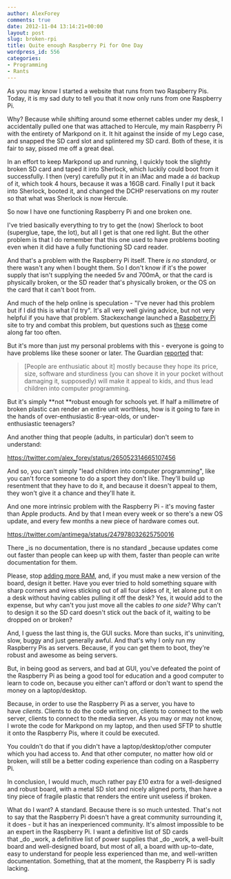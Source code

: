 ```yaml
---
author: AlexForey
comments: true
date: 2012-11-04 13:14:21+00:00
layout: post
slug: broken-rpi
title: Quite enough Raspberry Pi for One Day
wordpress_id: 556
categories:
- Programming
- Rants
---
```


As you may know I started a website that runs from two Raspberry Pis. Today, it is my sad duty to tell you that it now only runs from one Raspberry Pi.

Why? Because while shifting around some ethernet cables under my desk, I accidentally pulled one that was attached to Hercule, my main Raspberry Pi with the entirety of Markpond on it. It hit against the inside of my Lego case, and snapped the SD card slot and splintered my SD card. Both of these, it is fair to say, pissed me off a great deal.

In an effort to keep Markpond up and running, I quickly took the slightly broken SD card and taped it into Sherlock, which luckily could boot from it successfully. I then (very) carefully put it in an iMac and made a `dd` backup of it, which took 4 hours, because it was a 16GB card. Finally I put it back into Sherlock, booted it, and changed the DCHP reservations on my router so that what was Sherlock is now Hercule.

So now I have one functioning Raspberry Pi and one broken one.

I've tried basically everything to try to get the (now) Sherlock to boot (superglue, tape, the lot), but all I get is that one red light. But the other problem is that I do remember that this one used to have problems booting even when it did have a fully functioning SD card reader.

And that's a problem with the Raspberry Pi itself. There _is no standard_, or there wasn't any when I bought them. So I don't know if it's the power supply that isn't supplying the needed 5v and 700mA, or that the card is physically broken, or the SD reader that's physically broken, or the OS on the card that it can't boot from.

And much of the help online is speculation - "I've never had this problem but if I did this is what I'd try". It's all very well giving advice, but not very helpful if you have that problem. Stackexchange launched a [Raspberry Pi](http://raspberrypi.stackexchange.com/) site to try and combat this problem, but questions such as [these](http://raspberrypi.stackexchange.com/questions/3476/how-to-return-a-faulty-device) come along far too often.

But it's more than just my personal problems with this - everyone is going to have problems like these sooner or later. The Guardian [reported](http://www.guardian.co.uk/technology/2012/nov/04/raspberry-pi-programming-jam-cern?CMP=twt_gu) that:


> [People are enthusiatic about it] mostly because they hope its price, size, software and sturdiness (you can shove it in your pocket without damaging it, supposedly) will make it appeal to kids, and thus lead children into computer programming.


But it's simply **not **robust enough for schools yet. If half a millimetre of broken plastic can render an entire unit worthless, how is it going to fare in the hands of over-enthusiastic 8-year-olds, or under-enthusiastic teenagers?

And another thing that people (adults, in particular) don't seem to understand:

https://twitter.com/alex_forey/status/265052314665107456

And so, you can't simply "lead children into computer programming", like you can't force someone to do a sport they don't like. They'll build up resentment that they have to do it, and because it doesn't appeal to them, they won't give it a chance and they'll hate it.

And one more intrinsic problem with the Raspberry Pi - it's moving faster than Apple products. And by that I mean every week or so there's a new OS update, and every few months a new piece of hardware comes out.

https://twitter.com/antimega/status/247978032625750016

There _is no documentation, there is no standard _because updates come out faster than people can keep up with them, faster than people can write documentation for them.

Please, stop [adding more RAM](http://www.raspberrypi.org/archives/2180), and, if you must make a new version of the board, design it better. Have you ever tried to hold something square with sharp corners and wires sticking out of all four sides of it, let alone put it on a desk without having cables pulling it off the desk? Yes, it would add to the expense, but why can't you just move all the cables _to one side?_ Why can't to design it so the SD card doesn't stick out the back of it, waiting to be dropped on or broken?

And, I guess the last thing is, the GUI sucks. More than sucks, it's uninviting, slow, buggy and just generally awful. And that's why I only run my Raspberry Pis as servers. Because, if you can get them to boot, they're robust and awesome as being servers.

But, in being good as servers, and bad at GUI, you've defeated the point of the Raspberry Pi as being a good tool for education and a good computer to learn to code on, because you either can't afford or don't want to spend the money on a laptop/desktop.

Because, in order to use the Raspberry Pi as a server, you have to have _clients_. Clients to do the code writing on, clients to connect to the web server, clients to connect to the media server. As you may or may not know, I wrote the code for Markpond on my laptop, and then used SFTP to shuttle it onto the Raspberry Pis, where it could be executed.

You couldn't do that if you didn't have a laptop/desktop/other computer which you had access to. And that other computer, no matter how old or broken, will still be a better coding experience than coding on a Raspberry Pi.

In conclusion, I would much, much rather pay £10 extra for a well-designed and robust board, with a metal SD slot and nicely aligned ports, than have a tiny piece of fragile plastic that renders the entire unit useless if broken.

What do I want? A standard. Because there is so much untested. That's not to say that the Raspberry Pi doesn't have a great community surrounding it, it does - but it has an inexperienced community. It's almost impossible to be an expert in the Raspberry Pi. I want a definitive list of SD cards that _do _work, a definitive list of power supplies that _do _work, a well-built board and well-designed board, but most of all, a board with up-to-date, easy to understand for people less experienced than me, and well-written documentation. Something, that at the moment, the Raspberry Pi is sadly lacking.
